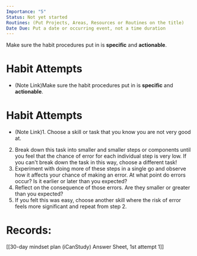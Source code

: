 ```yaml
---
Importance: "5"
Status: Not yet started
Routines: (Put Projects, Areas, Resources or Routines on the title)
Date Due: Put a date or occurring event, not a time duration
---
```

Make sure the habit procedures put in is **specific** and **actionable**. 

# Habit Attempts
- (Note Link)Make sure the habit procedures put in is **specific** and **actionable**. 

# Habit Attempts
- (Note Link)1. Choose a skill or task that you know you are not very good at. 
2. Break down this task into smaller and smaller steps or components until you feel that the chance of error for each individual step is very low. If you can't break down the task in this way, choose a different task!
3. Experiment with doing more of these steps in a single go and observe how it affects your chance of making an error. At what point do errors occur? Is it earlier or later than you expected?
4. Reflect on the consequence of those errors. Are they smaller or greater than you expected?
5. If you felt this was easy, choose another skill where the risk of error feels more significant and repeat from step 2.

# Records: 
[[30-day mindset plan (iCanStudy) Answer Sheet, 1st attempt 1]]